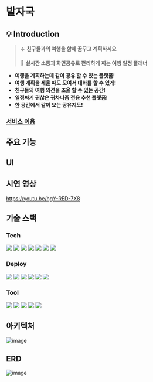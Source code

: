 # 발자국

## 💡 Introduction

> ✈️   **친구들과의 여행을 함께 꿈꾸고 계획하세요**
> 
> 
>  📨  **실시간 소통과 화면공유로 편리하게 짜는 여행 일정 플래너**
> 

- **여행을 계획하는데 같이 공유 할 수 있는 플랫폼!**
- **여행 계획을 세울 때도 모여서 대화를 할 수 있게!**
- **친구들의 여행 의견을 조율 할 수 있는 공간!**
- **일정짜기 귀찮은 귀차니즘 전용 추천 플랫폼!**
- **한 공간에서 같이 보는 공유지도!**

### [서비스 이용](https://footstep-fe.vercel.app)

## 주요 기능

## UI
## 시연 영상
https://youtu.be/hgY-RED-7X8
## 기술 스택
### Tech

<img src="https://img.shields.io/badge/Spring Boot-6DB33F?style=for-the-badge&logo=SpringBoot&logoColor=white"/> <img src="https://img.shields.io/badge/Gradle-02303A?style=for-the-badge&logo=Gradle&logoColor=white"/> <img src="https://img.shields.io/badge/Spring Data Jpa-0078D4?style=for-the-badge&logo=&logoColor=white"/>
<img src="https://img.shields.io/badge/Spring Security-6DB33F ?style=for-the-badge&logo=SpringSecurity&logoColor=white"/> <img src="https://img.shields.io/badge/JWT-6DB33F?style=for-the-badge&logo=JsonWebTokens&logoColor=white"/> <img src="https://img.shields.io/badge/OAuth2.0-EB5424?style=for-the-badge&logo=&logoColor=white"/> <img src="https://img.shields.io/badge/MySQL-2AB1AC?style=for-the-badge&logo=MySQL&logoColor=white"/> 

### Deploy

<img src="https://img.shields.io/badge/Nginx-009639?style=for-the-badge&logo=Nginx&logoColor=white"/> <img src="https://img.shields.io/badge/Ubuntu-E95420?style=for-the-badge&logo=Ubuntu&logoColor=white"/> <img src="https://img.shields.io/badge/Amazon EC2-FF9900?style=for-the-badge&logo=AmazonEc2&logoColor=white"/> <img src="https://img.shields.io/badge/Amazon S3-569A31?style=for-the-badge&logo=Amazon S3&logoColor=white"/> <img src="https://img.shields.io/badge/Amazon RDS-527FFF?style=for-the-badge&logo=Amazon RDS&logoColor=white"/>
<img src="https://img.shields.io/badge/Jenkins-D24939?style=for-the-badge&logo=Jenkins&logoColor=white"/> 

### Tool

<img src="https://img.shields.io/badge/IntelliJ IDEA-000000?style=for-the-badge&logo=intellijIdea&logoColor=white"/> <img src="https://img.shields.io/badge/Github-181717?style=for-the-badge&logo=Github&logoColor=white"/> <img src="https://img.shields.io/badge/Notion-000000?style=for-the-badge&logo=notion&logoColor=white"/> <img src="https://img.shields.io/badge/Slack-4A154B?style=for-the-badge&logo=Slack&logoColor=white"/> <img src="https://img.shields.io/badge/Discord-5865F2?style=for-the-badge&logo=Discord&logoColor=white"/>
## 아키텍처
![image](https://github.com/FootStepteam/footstep_BE/assets/80689135/476633a0-4722-4499-84ac-674b97711b26)

## ERD
![image](https://github.com/FootStepteam/footstep_BE/assets/80689135/0c01fc59-2f32-4530-b65a-39ef442904dc)



